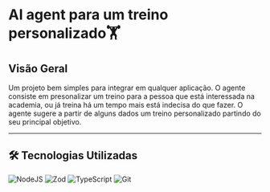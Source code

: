 # AI agent para um treino personalizado🏋
## Visão Geral
Um projeto bem simples para integrar em qualquer aplicação. O agente consiste em presonalizar um treino para a pessoa que está interessada na academia, ou já treina há um tempo mais está indecisa do que fazer. O agente sugere a partir de alguns dados um treino personalizado partindo do seu principal objetivo.

--- 
## 🛠️ Tecnologias Utilizadas
![NodeJS](https://img.shields.io/badge/node.js-6DA55F?style=for-the-badge&logo=node.js&logoColor=white)
![Zod](https://img.shields.io/badge/zod-%233068b7.svg?style=for-the-badge&logo=zod&logoColor=white)
![TypeScript](https://img.shields.io/badge/typescript-%23007ACC.svg?style=for-the-badge&logo=typescript&logoColor=white)
![Git](https://img.shields.io/badge/git-%23F05033.svg?style=for-the-badge&logo=git&logoColor=white)

